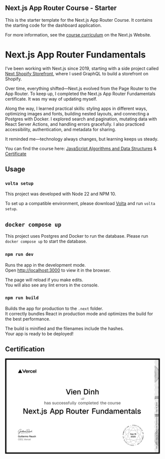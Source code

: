 ## Next.js App Router Course - Starter

This is the starter template for the Next.js App Router Course. It contains the starting code for the dashboard application.

For more information, see the [course curriculum](https://nextjs.org/learn) on the Next.js Website.

# Next.js App Router Fundamentals

I’ve been working with Next.js since 2019, starting with a side project called [Next Shopify Storefront](https://github.com/VienDinhCom/next-shopify-storefront), where I used GraphQL to build a storefront on Shopify.

Over time, everything shifted—Next.js evolved from the Page Router to the App Router. To keep up, I completed the Next.js App Router Fundamentals certificate. It was my way of updating myself.

Along the way, I learned practical skills: styling apps in different ways, optimizing images and fonts, building nested layouts, and connecting a Postgres with Docker. I explored search and pagination, mutating data with React Server Actions, and handling errors gracefully. I also practiced accessibility, authentication, and metadata for sharing.

It reminded me—technology always changes, but learning keeps us steady.

You can find the course here: [JavaScript Algorithms and Data Structures](https://nextjs.org/learn) & [Certificate](https://nextjs.org/learn/certificate?course=dashboard-app&user=89984&certId=dashboard-app-89984-1758015415222)

## Usage

### `volta setup`
This project was developed with Node 22 and NPM 10.<br>

To set up a compatible environment, please download [Volta](https://github.com/volta-cli/volta) and run `volta setup`.

## `docker compose up`

This project uses Postgres and Docker to run the database. Please run `docker compose up` to start the database.

### `npm run dev`

Runs the app in the development mode.<br>
Open [http://localhost:3000](http://localhost:3000) to view it in the browser.

The page will reload if you make edits.<br>
You will also see any lint errors in the console.

### `npm run build`

Builds the app for production to the `.next` folder.<br>
It correctly bundles React in production mode and optimizes the build for the best performance.

The build is minified and the filenames include the hashes.<br>
Your app is ready to be deployed!

## Certification

<a href="https://nextjs.org/learn/certificate?course=dashboard-app&user=89984&certId=dashboard-app-89984-1758015415222">
  <img src="certificate.png" alt="Next.js App Router Fundamentals" title="Click here to verify it on Vercel">
</a>
